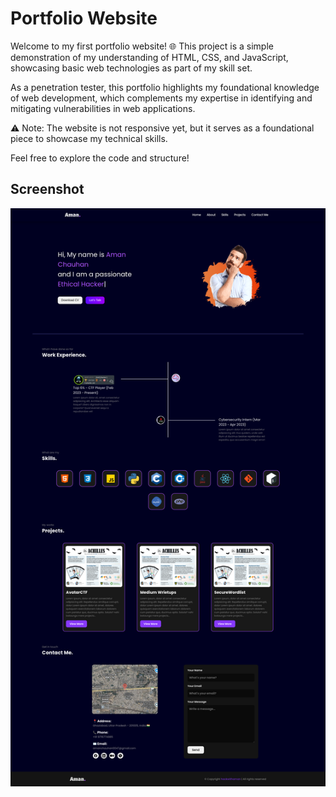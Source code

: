 # Portfolio Website

Welcome to my first portfolio website! 🌐 This project is a simple demonstration of my understanding of HTML, CSS, and JavaScript, showcasing basic web technologies as part of my skill set.

As a penetration tester, this portfolio highlights my foundational knowledge of web development, which complements my expertise in identifying and mitigating vulnerabilities in web applications.

⚠️ Note: The website is not responsive yet, but it serves as a foundational piece to showcase my technical skills.

Feel free to explore the code and structure!

## Screenshot
<p align="center">
  <img src="screenshot.png" />
</p>
